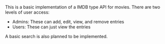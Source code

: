 This is a basic implementation of a IMDB type API for movies. There are two levels of user access:

- Admins: These can add, edit, view, and remove entries
- Users: These can just view the entries

A basic search is also planned to be implemented.
